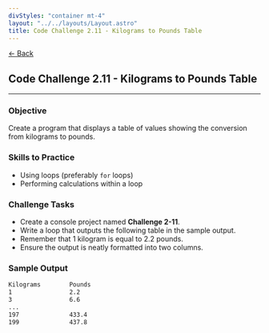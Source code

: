 ```yaml
---
divStyles: "container mt-4"
layout: "../../layouts/Layout.astro"
title: Code Challenge 2.11 - Kilograms to Pounds Table
---
```


[← Back](/code-challenges/)

## Code Challenge 2.11 - Kilograms to Pounds Table

---

### Objective

Create a program that displays a table of values showing the conversion from kilograms to pounds.

### Skills to Practice

- Using loops (preferably `for` loops)
- Performing calculations within a loop

### Challenge Tasks

- Create a console project named **Challenge 2-11**.
- Write a loop that outputs the following table in the sample output.
- Remember that 1 kilogram is equal to 2.2 pounds.
- Ensure the output is neatly formatted into two columns.

### Sample Output

```txt
Kilograms        Pounds   
1                2.2             
3                6.6             
...
197              433.4           
199              437.8
```